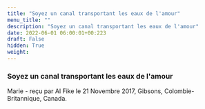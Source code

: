 ```yaml
---
title: "Soyez un canal transportant les eaux de l'amour"
menu_title: ""
description: "Soyez un canal transportant les eaux de l'amour"
date: 2022-06-01 06:00:01+00:223
draft: False
hidden: True
weight:
---
```

### Soyez un canal transportant les eaux de l'amour

Marie - reçu par Al Fike le 21 Novembre 2017, Gibsons, Colombie-Britannique, Canada.



